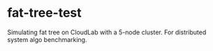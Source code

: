 # fat-tree-test
Simulating fat tree on CloudLab with a 5-node cluster. For distributed system algo benchmarking. 
